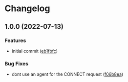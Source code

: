 # Changelog

## 1.0.0 (2022-07-13)


### Features

* initial commit ([eb1fbfc](https://github.com/npm/agent/commit/eb1fbfc701725664243d46e0f7b7022bec34b2aa))


### Bug Fixes

* dont use an agent for the CONNECT request ([f06b8ea](https://github.com/npm/agent/commit/f06b8ead5d5ad486cd696b07b93858686e7169f7))

